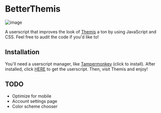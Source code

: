 # BetterThemis

![image](https://user-images.githubusercontent.com/51029895/202865656-93caf639-1723-4fc4-b6ec-1350887d299a.png)

A userscript that improves the look of [Themis](https://themis.ii.uni.wroc.pl/) a ton by using JavaScript and CSS. Feel free to audit the code if you'd like to!

## Installation

You'll need a userscript manager, like [Tampermonkey](https://www.tampermonkey.net/) (click to install).
After installed, click [HERE](https://github.com/GGORG0/better-themis/raw/master/BetterThemis.user.js) to get the userscript.
Then, visit Themis and enjoy!

## TODO

 - Optimize for mobile
 - Account settings page
 - Color scheme chooser

